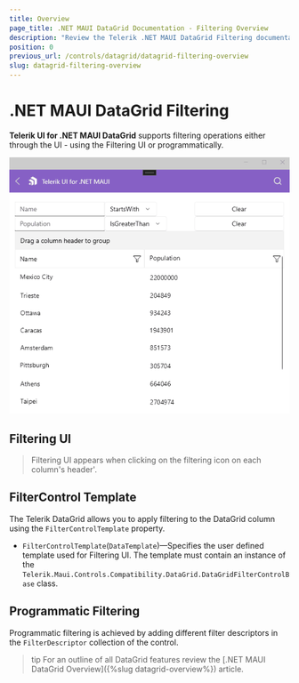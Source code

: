 ```yaml
---
title: Overview
page_title: .NET MAUI DataGrid Documentation - Filtering Overview
description: "Review the Telerik .NET MAUI DataGrid Filtering documentation article to learn more about all built in filtering functions you can use."
position: 0
previous_url: /controls/datagrid/datagrid-filtering-overview
slug: datagrid-filtering-overview
---
```


# .NET MAUI DataGrid Filtering

**Telerik UI for .NET MAUI DataGrid** supports filtering operations either through the UI - using the Filtering UI or programmatically.

![Filtering UI](../filtering/images/datagrid-filtering-ui.gif)

## Filtering UI

> Filtering UI appears when clicking on the filtering icon on each column's header'.

## FilterControl Template

The Telerik DataGrid allows you to apply filtering to the DataGrid column using the `FilterControlTemplate` property.

* `FilterControlTemplate`(`DataTemplate`)&mdash;Specifies the user defined template used for Filtering UI. The template must contain an instance of the `Telerik.Maui.Controls.Compatibility.DataGrid.DataGridFilterControlBase` class.

## Programmatic Filtering

Programmatic filtering is achieved by adding different filter descriptors in the `FilterDescriptor` collection of the control.

>tip For an outline of all DataGrid features review the [.NET MAUI DataGrid Overview]({%slug datagrid-overview%}) article.
